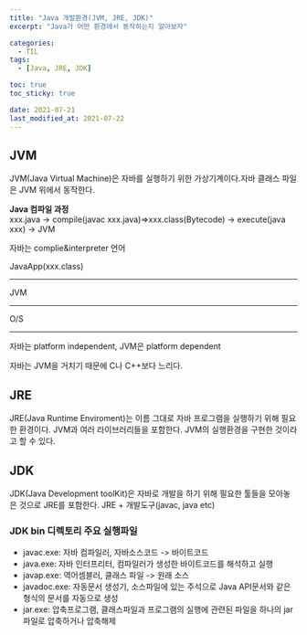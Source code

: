 ```yaml
---
title: "Java 개발환경(JVM, JRE, JDK)"
excerpt: "Java가 어떤 환경에서 동작하는지 알아보자"

categories:
  - TIL
tags:
  - [Java, JRE, JDK]

toc: true
toc_sticky: true

date: 2021-07-21
last_modified_at: 2021-07-22
---
```


## JVM

JVM(Java Virtual Machine)은 자바를 실행하기 위한 가상기계이다.자바 클래스 파일은 JVM 위에서 동작한다.

**Java 컴파일 과정**  
xxx.java -> compile(javac xxx.java)=>xxx.class(Bytecode) -> execute(java xxx) -> JVM

자바는 complie&interpreter 언어

JavaApp(xxx.class)

---

JVM

---

O/S

---

자바는 platform independent, JVM은 platform dependent

자바는 JVM을 거치기 때문에 C나 C++보다 느리다.

## JRE

JRE(Java Runtime Enviroment)는 이름 그대로 자바 프로그램을 실행하기 위해 필요한 환경이다. JVM과 여러 라이브러리들을 포함한다. JVM의 실행환경을 구현한 것이라고 할 수 있다.

## JDK

JDK(Java Development toolKit)은 자바로 개발을 하기 위해 필요한 툴들을 모아놓은 것으로 JRE를 포함한다. JRE + 개발도구(javac, java etc)

### JDK bin 디렉토리 주요 실행파일

- javac.exe: 자바 컴파일러, 자바소스코드 -> 바이트코드
- java.exe: 자바 인터프리터, 컴파일러가 생성한 바이트코드를 해석하고 실행
- javap.exe: 역어셈블러, 클래스 파일 -> 원래 소스
- javadoc.exe: 자동문서 생성기, 소스파일에 있는 주석으로 Java API문서와 같은 형식의 문서를 자동으로 생성
- jar.exe: 압축프로그램, 클래스파일과 프로그램의 실행에 관련된 파일을 하나의 jar파일로 압축하거나 압축해제
